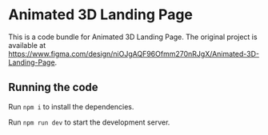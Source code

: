 
  # Animated 3D Landing Page

  This is a code bundle for Animated 3D Landing Page. The original project is available at https://www.figma.com/design/niOJgAQF96Ofmm270nRJgX/Animated-3D-Landing-Page.

  ## Running the code

  Run `npm i` to install the dependencies.

  Run `npm run dev` to start the development server.
  
